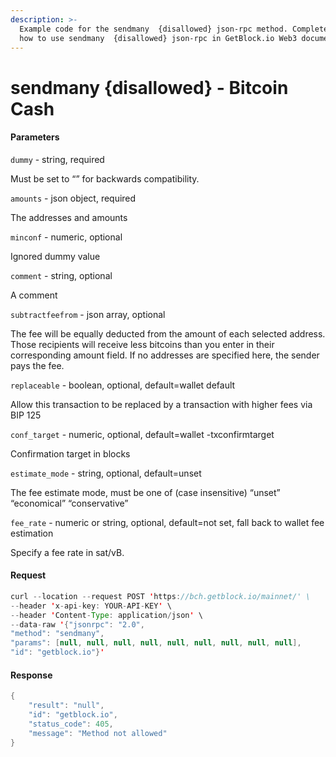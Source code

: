 ```yaml
---
description: >-
  Example code for the sendmany  {disallowed} json-rpc method. Сomplete guide on
  how to use sendmany  {disallowed} json-rpc in GetBlock.io Web3 documentation.
---
```


# sendmany {disallowed} - Bitcoin Cash

#### Parameters

`dummy` - string, required

Must be set to “” for backwards compatibility.

`amounts` - json object, required

The addresses and amounts

`minconf` - numeric, optional

Ignored dummy value

`comment` - string, optional

A comment

`subtractfeefrom` - json array, optional

The fee will be equally deducted from the amount of each selected address. Those recipients will receive less bitcoins than you enter in their corresponding amount field. If no addresses are specified here, the sender pays the fee.

`replaceable` - boolean, optional, default=wallet default

Allow this transaction to be replaced by a transaction with higher fees via BIP 125

`conf_target` - numeric, optional, default=wallet -txconfirmtarget

Confirmation target in blocks

`estimate_mode` - string, optional, default=unset

The fee estimate mode, must be one of (case insensitive) “unset” “economical” “conservative”

`fee_rate` - numeric or string, optional, default=not set, fall back to wallet fee estimation

Specify a fee rate in sat/vB.

#### Request

```java
curl --location --request POST 'https://bch.getblock.io/mainnet/' \ 
--header 'x-api-key: YOUR-API-KEY' \ 
--header 'Content-Type: application/json' \ 
--data-raw '{"jsonrpc": "2.0",
"method": "sendmany",
"params": [null, null, null, null, null, null, null, null, null],
"id": "getblock.io"}'
```

#### Response

```java
{
    "result": "null",
    "id": "getblock.io",
    "status_code": 405,
    "message": "Method not allowed"
}
```
